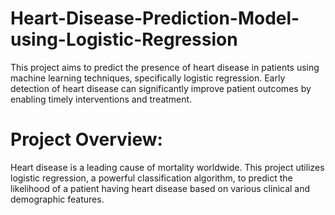 # Heart-Disease-Prediction-Model-using-Logistic-Regression
This project aims to predict the presence of heart disease in patients using machine learning techniques, specifically logistic regression. Early detection of heart disease can significantly improve patient outcomes by enabling timely interventions and treatment.

# Project Overview:
Heart disease is a leading cause of mortality worldwide. This project utilizes logistic regression, a powerful classification algorithm, to predict the likelihood of a patient having heart disease based on various clinical and demographic features.
